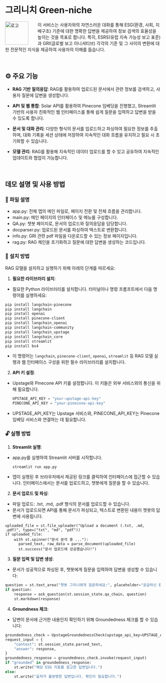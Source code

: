 # **그리니치 Green-niche** 

<div>
  <img src="https://github.com/minjae2002/Upstage_Green-Niche/blob/main/Green-niche-symbol.png" alt="로고" align="left" width="75" style="margin-right: 30px;">
  <p>
    이 서비스는 사용자와의 자연스러운 대화를 통해 ESG(환경, 사회, 지배구조) 기준에 대한 명확한 답변을 제공하여 정보 검색의 효율성을 높이는 것을 목표로 합니다. 특히, ESRS(유럽 지속 가능성 보고 표준)과 GRI(글로벌 보고 이니셔티브) 각각의 기준 및 그 사이의 변환에 대한 전문적인 지식을 제공하여 사용자의 이해를 돕습니다.
  </p>
</div>
<br>

## ⚙️ 주요 기능
*   **RAG 기반 질의응답**: RAG를 활용하여 업로드된 문서에서 관련 정보를 검색하고, 사용자 질문에 답변을 생성합니다.

*   **API 및 웹 통합**: Solar API를 활용하여 Pinecone 임베딩을 진행했고, Streamlit 기반의 사용자 친화적인 웹 인터페이스를 통해 쉽게 질문을 입력하고 답변을 받을 수 있도록 합니다.

*   **문서 및 대화 관리**: 다양한 형식의 문서를 업로드하고 파싱하여 필요한 정보를 추출하며, 대화 기록을 세션 상태에 저장하여 지속적인 대화 흐름을 유지하고 필요 시 초기화할 수 있습니다.

*   **모델 관리**: RAG를 활용해 지속적인 데이터 업로드를 할 수 있고 공유하여 지속적인 업데이트와 협업이 가능합니다.
<br>

## 데모 설명 및 사용 방법
### 📃 파일 설명
  - app.py: 전체 앱의 메인 파일로, 페이지 전환 및 전체 흐름을 관리합니다.
  - main.py: 메인 페이지의 인터페이스 및 메뉴를 구성합니다.
  - QA.py: 챗봇 페이지로, 문서의 업로드와 질의응답을 담당합니다.
  - docparser.py: 업로드된 문서를 파싱하여 텍스트로 변환합니다.
  - info.py: GRI 관련 pdf 파일을 다운로드할 수 있는 정보 페이지입니다.
  - rag.py: RAG 체인을 초기화하고 질문에 대한 답변을 생성하는 코드입니다.


### 🔧 설치 방법
RAG 모델을 설치하고 실행하기 위해 아래의 단계를 따르세요:

1. **필요한 라이브러리 설치**:
  - 필요한 Python 라이브러리를 설치합니다. 터미널이나 명령 프롬프트에서 다음 명령어를 실행하세요:

  ```bash
  pip install langchain-pinecone
  pip install langchain
  pip install openai
  pip install pinecone-client
  pip install langchain_openai
  pip install langchain-community
  pip install langchain_upstage
  pip install langchain_core
  pip install streamlit
  pip install bs4
  ```
  - 이 명령어는 `langchain`, `pinecone-client`, `openai`, `streamlit` 등 RAG 모델 실행과 웹 인터페이스 구성을 위한 필수 라이브러리를 설치합니다.  

2. **API 키 설정**:
  - Upstage와 Pinecone API 키를 설정합니다. 이 키들은 외부 서비스와의 통신을 위해 필요합니다.

     ```python
     UPSTAGE_API_KEY = "your-upstage-api-key"
     PINECONE_API_KEY = "your-pinecone-api-key"
     ```
  - UPSTAGE_API_KEY는 Upstage 서비스와, PINECONE_API_KEY는 Pinecone 임베딩 서비스와 연결하는 데 필요합니다.

### 🔓 실행 방법

1. **Streamlit 실행**:
  - app.py를 실행하여 Streamlit 서버를 시작합니다.

    ```bash
    streamlit run app.py
    ```
  - 앱이 실행된 후 브라우저에서 제공된 링크를 클릭하여 인터페이스에 접근할 수 있습니다. 인터페이스에서는 문서를 업로드하고, 챗봇에게 질문을 할 수 있습니다.

2. **문서 업로드 및 파싱**:
  - 파일 업로드: .txt, .md, .pdf 형식의 문서를 업로드할 수 있습니다.
  - 문서가 업로드되면 API를 통해 문서가 파싱되고, 텍스트로 변환된 내용이 챗봇의 답변에 사용됩니다.
  ```pyhton
  uploaded_file = st.file_uploader("Upload a document (.txt, .md, .pdf)", type=("txt", "md", "pdf"))
  if uploaded_file:
      with st.spinner("문서 분석 중 ..."):
        parsed_text, raw_data = parse_document(uploaded_file)
        st.success("문서 업로드에 성공했습니다!")
  ```

3. **질문 입력 및 답변 생성**:
  - 문서가 성공적으로 파싱된 후, 챗봇에게 질문을 입력하여 답변을 생성할 수 있습니다:
  ```python
  question = st.text_area("챗봇 그리니에게 질문하세요:", placeholder="궁금하신 ESRS나 GRI 지표에 대해 질문하세요!")
  if question:
      response = ask_question(st.session_state.qa_chain, question)
      st.markdown(response)
  ```

4. **Groundness 체크**:
  - 답변이 문서에 근거한 내용인지 확인하기 위해 Groundedness 체크를 할 수 있습니다:
  ```python
  groundedness_check = UpstageGroundednessCheck(upstage_api_key=UPSTAGE_API_KEY)
  request_input = {
      "context": st.session_state.parsed_text,
      "answer": response,
  }
  groundedness_response = groundedness_check.invoke(request_input)
  if "grounded" in groundedness_response:
      st.write("해당 ESG 지표를 참고한 답변입니다.")
  else:
      st.write("출처가 불분명한 답변입니다. 확인이 필요합니다.")
  ```
